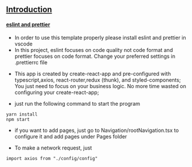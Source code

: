 ## <u>Introduction</u>

#### <u>eslint and prettier</u>

- In order to use this template properly please install eslint and prettier in vscode
- In this project, eslint focuses on code quality not code format and prettier focuses on code format. Change your preferred settings in .prettierrc file

* This app is created by create-react-app and pre-configured with typescript,axios, react-router,redux (thunk), and styled-components; You just need to focus on your business logic. No more time wasted on configuring your create-react-app;

- just run the following command to start the program

```
yarn install
npm start
```

- if you want to add pages, just go to Navigation/rootNavigation.tsx to configure it and add pages under Pages folder

* To make a network request, just

```
import axios from "./config/config" 
```
